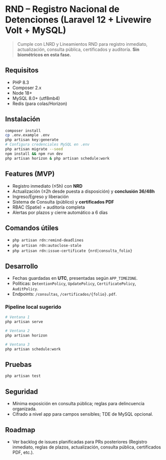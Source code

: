 # RND – Registro Nacional de Detenciones (Laravel 12 + Livewire Volt + MySQL)

> Cumple con LNRD y Lineamientos RND para registro inmediato, actualización, consulta pública, certificados y auditoría. **Sin biométricos en esta fase.**

## Requisitos
- PHP 8.3
- Composer 2.x
- Node 18+
- MySQL 8.0+ (utf8mb4)
- Redis (para colas/Horizon)

## Instalación
```bash
composer install
cp .env.example .env
php artisan key:generate
# Configura credenciales MySQL en .env
php artisan migrate --seed
npm install && npm run dev
php artisan horizon & php artisan schedule:work
```

## Features (MVP)

* Registro inmediato (≤5h) con **NRD**
* Actualización (≤2h desde puesta a disposición) y **conclusión 36/48h**
* Ingreso/Egreso y liberación
* Sistema de Consulta (público) y **certificados PDF**
* RBAC (Spatie) + auditoría completa
* Alertas por plazos y cierre automático a 6 días

## Comandos útiles

* `php artisan rdn:remind-deadlines`
* `php artisan rdn:autoclose-stale`
* `php artisan rdn:issue-certificate {nrd|consulta_folio}`

## Desarrollo

* Fechas guardadas en **UTC**, presentadas según `APP_TIMEZONE`.
* Políticas: `DetentionPolicy`, `UpdatePolicy`, `CertificatePolicy`, `AuditPolicy`.
* Endpoints: `/consultas`, `/certificados/{folio}.pdf`.

### Pipeline local sugerido

```bash
# Ventana 1
php artisan serve

# Ventana 2
php artisan horizon

# Ventana 3
php artisan schedule:work
```

## Pruebas

```bash
php artisan test
```

## Seguridad

* Mínima exposición en consulta pública; reglas para delincuencia organizada.
* Cifrado a nivel app para campos sensibles; TDE de MySQL opcional.

## Roadmap

* Ver backlog de issues planificadas para PRs posteriores (Registro inmediato, reglas de plazos, actualización, consulta pública, certificados PDF, etc.).
